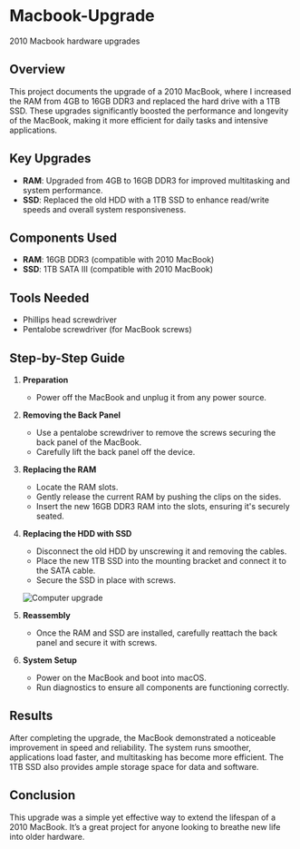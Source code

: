 # Macbook-Upgrade
2010 Macbook hardware upgrades

## Overview
This project documents the upgrade of a 2010 MacBook, where I increased the RAM from 4GB to 16GB DDR3 and replaced the hard drive with a 1TB SSD. These upgrades significantly boosted the performance and longevity of the MacBook, making it more efficient for daily tasks and intensive applications.

## Key Upgrades
- **RAM**: Upgraded from 4GB to 16GB DDR3 for improved multitasking and system performance.
- **SSD**: Replaced the old HDD with a 1TB SSD to enhance read/write speeds and overall system responsiveness.

## Components Used
- **RAM**: 16GB DDR3 (compatible with 2010 MacBook)
- **SSD**: 1TB SATA III (compatible with 2010 MacBook)

## Tools Needed
- Phillips head screwdriver
- Pentalobe screwdriver (for MacBook screws)

## Step-by-Step Guide
1. **Preparation**
   - Power off the MacBook and unplug it from any power source.
  
2. **Removing the Back Panel**
   - Use a pentalobe screwdriver to remove the screws securing the back panel of the MacBook.
   - Carefully lift the back panel off the device.

3. **Replacing the RAM**
   - Locate the RAM slots.
   - Gently release the current RAM by pushing the clips on the sides.
   - Insert the new 16GB DDR3 RAM into the slots, ensuring it's securely seated.

4. **Replacing the HDD with SSD**
   - Disconnect the old HDD by unscrewing it and removing the cables.
   - Place the new 1TB SSD into the mounting bracket and connect it to the SATA cable.
   - Secure the SSD in place with screws.
  
   ![Computer upgrade](https://github.com/user-attachments/assets/b072040d-8bd2-479f-a085-163bfb96c188)


5. **Reassembly**
   - Once the RAM and SSD are installed, carefully reattach the back panel and secure it with screws.

6. **System Setup**
   - Power on the MacBook and boot into macOS.
   - Run diagnostics to ensure all components are functioning correctly.
  
## Results
After completing the upgrade, the MacBook demonstrated a noticeable improvement in speed and reliability. The system runs smoother, applications load faster, and multitasking has become more efficient. The 1TB SSD also provides ample storage space for data and software.

## Conclusion
This upgrade was a simple yet effective way to extend the lifespan of a 2010 MacBook. It’s a great project for anyone looking to breathe new life into older hardware.
